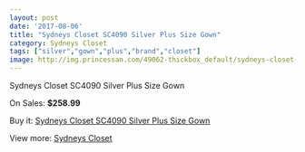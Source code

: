 ```yaml
---
layout: post
date: '2017-08-06'
title: "Sydneys Closet SC4090 Silver Plus Size Gown"
category: Sydneys Closet
tags: ["silver","gown","plus","brand","closet"]
image: http://img.princessan.com/49062-thickbox_default/sydneys-closet-sc4090-silver-plus-size-gown.jpg
---
```

Sydneys Closet SC4090 Silver Plus Size Gown

On Sales: **$258.99**
<a href="https://www.princessan.com/en/sydneys-closet/22179-sydneys-closet-sc4090-silver-plus-size-gown.html"><amp-img layout="responsive" width="600" height="600" src="//img.princessan.com/49062-thickbox_default/sydneys-closet-sc4090-silver-plus-size-gown.jpg" alt="Sydneys Closet SC4090 Silver Plus Size Gown 0" /></a>
<a href="https://www.princessan.com/en/sydneys-closet/22179-sydneys-closet-sc4090-silver-plus-size-gown.html"><amp-img layout="responsive" width="600" height="600" src="//img.princessan.com/49063-thickbox_default/sydneys-closet-sc4090-silver-plus-size-gown.jpg" alt="Sydneys Closet SC4090 Silver Plus Size Gown 1" /></a>

Buy it: [Sydneys Closet SC4090 Silver Plus Size Gown](https://www.princessan.com/en/sydneys-closet/22179-sydneys-closet-sc4090-silver-plus-size-gown.html "Sydneys Closet SC4090 Silver Plus Size Gown")

View more: [Sydneys Closet](https://www.princessan.com/en/63-sydneys-closet "Sydneys Closet")